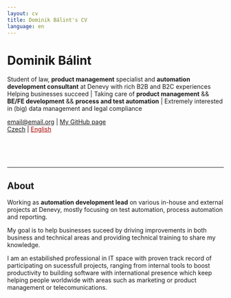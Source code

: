 ```yaml
---
layout: cv
title: Dominik Bálint's CV
language: en
---
```


<div class="fixed">

<h1>Dominik Bálint</h1>
<p>
  Student of law, <b>product management</b> specialist and <b>automation development consultant</b> at Denevy with rich B2B and B2C experiences <br>
  Helping businesses succeed | Taking care of <b>product management</b> && <b>BE/FE development</b> && <b>process and test automation</b> | Extremely interested in (big) data management and legal compliance
</p>

<div id="webaddress">
<a href="email@email.cz">email@email.org</a>
| <a href="https://github.com/Dominik-97">My GitHub page</a> <br>
<a href="index_cz.html">Czech</a>
| <a href="index.html" style="color: #AA0000;">English</a>
</div>

<div class="topcorner">
<!-- <img src="assets/Me.png" alt="Picture of me" style="width:200px;"/> -->
<div class="picture-borders picture-itself"></div>
</div>

<hr style="margin-top: 80px;">

</div>

## About

Working as **automation development lead** on various in-house and external projects at Denevy, mostly focusing on test automation, process automation and reporting. <br>

My goal is to help businesses suceed by driving improvements in both business and technical areas and providing technical training to share my knowledge.<br>

I am an estabilished professional in IT space with proven track record of participating on sucessfull projects, ranging from internal tools to boost productivity to building software with international presence which keep helping people worldwide with areas such as marketing or product management or telecomunications. <br>


<!-- Building sofware with internation presence, which helps businesses to ... product lifecycle management.

From alpha versions to launch in the EU markets to a mature products with huge numbers of clients.

Focusing on big data, backend development (with overreach to frontend), product management, automated testing (E2E FE, Unit, Integration) and varisous consulting and training regarding agile practices, development, testing, data and data compliance and reporting (ETL) and visualize.

I have more than 5 years in both startup (SMBs) and corporate environment experience. This gave me experiences and skills in various areas to understand how to help companies with various activities ranging from business process analysis, data analysis, testing through product management to product launch and life cycle management. This all helps me to help bring improvements and success to businesses in business and inter personal way.

I have experiences from smaller companies all tha way to corporates like T-Mobile, Asseco, Renomia and Packeta. It has been extremely enriching experience which helped me to understand the current market needs and help businesses to translate them into efficient and succesfull internal activities from which the company can higly benefit.

The main areas I currently tend to focus on are automated testing, automation in general and technical training and data ETL and visualizations. In case your QA is not working as efficiently as it could, or you dont know how to visualize or consume data or automate your data streams or build your internal knowledge base? Does your product suffers from inadequte or inefficient QA processes? Has it impaired or negatively affected your product management and/or launch and delivery? Do you have problems with processes or information pipelines and getting it across various project levels but you do not know how to manage all this to release a sucesful product? There are many cases which can negatively affect your product, and a lot of it can do with QA and processes, there are many scenarios. I can help you solve these problems and help you to manage your product sucesfully.

I am a people man, so I love transfering these skill that I have learned over the year to other people through mentoring, coaching and training, so the companies can retain the added value i brought in to future to apply the improvements and solve various business and technical problems they might encounter. I love communication and connecting people, to deliver the product value. I can always find a solution to a problem, analyse it, propose solution, implement solution, implement procesess and write documentation and methodologies.

I can analyze business and QA needs and translate them into comprehensive requirements (defining new, improved and better features for new systems and apps and leading employees/managers towards a better way of handling just another day at work) which can be implemented to bring improvements and value to the business.

Liason between stakeholders and developers, translating business needs into comprehensive requirements and transparently managing product backlog and features to bring value to the business.

Interested in:

- Testing, test automation, honesty, courage, challenges, learning and teaching and writing

### Specialized in

Data analysis and visualization, development, product management, testing and training.


## Work experience
`2021-Present` __Denevy__ **Development and Testing consultant** - Full-time <br>

- Working on various in-house and external projects for companies like Renomia, Asseco and Packeta
  - Renomia - automation lead
  - Asseco - automation consultant
  - Packeta - pipelines and project consultant
- Delivering (driving) improvements in automation processes, testing automation, development and data pipelines and visualizations
- Training
- Analysis
- Documentation
- Leading internal projects (product owner) and managing automation teams as automation lead

`2018-2021` __Behavee__ **Data Consultant, Reporting Specialist** - Self-employed <br>

- Examining data, processes and technologies to evaluate the current state and reveal critical problems.
  - Design, research plans and analysis.
- Researching and making recommendations about various business cases improving data use.
- Assisting Development team to create and implement data strategies, design and build data flows and develop conceptual data models.
- Creating automated data reports and documentation.
- Maintaining data integrity and databases.

`2018-2020` __T-Mobile__ **Data Consultant** - Self-employed <br>

- Participating on the T-Mobile Czech Republic project - Data migration, testing, reporting
  - Support for migration activities during the transition period, preparation and data consolidation, data testing, reporting, handover of prepared data.
  - Data testing, data cleansing and migration tools development.
  - Designing a solution for consolidation and migration of data from local ERP systems to international solutions, designing and reviewing of transitional and to-be processes.
  - Responsibility for data preparation in the field of legal documents, plant maintenance, human resources and asset accounting.

`2017-2018` __Komerční banka__ **Customer Service Representative** - Part-time <br>

- Helping customers with complaints and questions.
- Giving customers information about products and services.
- Taking requests, and processing claims.
- Taking care of other activities to ensure smooth operation of the branch.

`2015-2017` __Sinch__ **Event technician** - Part-time <br>

- Organized, implemented, and managed events for the public or private groups.
- Planning and organization of public events.
- Setting up equipment (electrical and other).


## Education

`2017-Present`
__CEVRO Institut, Prague, Czech republic__ <br>
- `2017-2020` - Bc., field: __Corporate Law__ <br>
- `2020-Present` - Studying Mgr., field: __Corporate Law__ <br>

`2010-2017`
__Mensa Gymnázium, Prague, Czech republic__ <br>
- `2017` - Graduation. <br>

`2009-2010`
__Open Gate Boarding School, Babice u Říčan, Czech republic__ <br>


## Skills

&nbsp;
&nbsp;
&nbsp;

### Industry Knowledge

- Financial Analysis & Basic knowledge of accounting
- Business Strategy
- Business Development
- Business Analysis
- Analytical Skills
- Pivot Tables
- Shell Scripting
- Testing
- Test Automation
- Telecommunication
- Professional Writing
- Marketing
- PPC
- Design
- BDD (Gherkin)


### Interpersonal Skills

- Teamwork
- Communication
- Dedicated
- Thorough


### Tools & Technologies

- SharePoint <img alt="microsoftsharepoint" src="https://simpleicons.org/icons/microsoftsharepoint.svg" width="15px"> &nbsp;\|&nbsp; Intermediate
- Microsoft Access <img alt="microsoftaccess" src="https://simpleicons.org/icons/microsoftaccess.svg" width="15px"> &nbsp;\|&nbsp; Intermediate
- Microsoft Excel <img alt="microsoftexcel" src="https://simpleicons.org/icons/microsoftexcel.svg" width="15px"> &nbsp;\|&nbsp; Advanced
- Microsoft Power Query <img alt="microsoftpowerquery" src="https://simpleicons.org/icons/microsoft.svg" width="15px"> &nbsp;\|&nbsp; Intermediate
- Visual Basic for Applications (VBA) <img alt="visualbasicforapplications" src="https://cdn3.iconfinder.com/data/icons/flat-design-spreadsheet-set-5/24/macros-vba-512.png" width="15px"> &nbsp;\|&nbsp; Itermediate
- git <img alt="git" src="https://simpleicons.org/icons/git.svg" width="15px"> &nbsp;\|&nbsp; Advanced
- GitHub & GitLab <img alt="github" src="https://simpleicons.org/icons/github.svg" width="15px"> & <img alt="gitlab" src="https://simpleicons.org/icons/gitlab.svg" width="15px"> &nbsp;\|&nbsp; Advanced
- Tableau <img alt="tableau" src="https://simpleicons.org/icons/tableau.svg" width="15px"> &nbsp;\|&nbsp; Intermediate
- Microsoft Power BI <img alt="microsoftpowerbi" src="https://simpleicons.org/icons/powerbi.svg" width="15px"> &nbsp;\|&nbsp; Intermediate
- REST API <img alt="Rest API" src="https://img.icons8.com/ios/64/000000/api-settings.png" width="15px"> &nbsp;\|&nbsp; Intermediate, user level
- JSON, XML, YAML &nbsp;\|&nbsp; Advanced
- Selenium <img alt="selenium" src="https://img.icons8.com/wired/64/000000/selenium-test-automation.png" width="15px"> &nbsp;\|&nbsp; Advanced, in IDE
- HTML5 <img alt="html5" src="https://simpleicons.org/icons/html5.svg" width="15px"> &nbsp;\|&nbsp; Intermediate
- CSS <img alt="css3" src="https://simpleicons.org/icons/css3.svg" width="15px"> &nbsp;\|&nbsp; Intermediate
- Python <img alt="python" src="https://simpleicons.org/icons/python.svg" width="15px"> &nbsp;\|&nbsp; Novice
- MySQL <img alt="MySQL" src="https://simpleicons.org/icons/mysql.svg" width="15px"> &nbsp;\|&nbsp; Intermediate
- Markdown & Pandoc <img alt="Markdown" src="https://simpleicons.org/icons/markdown.svg" width="15px"> &nbsp;\|&nbsp; Advanced
- Terminal & Shell scripting (bash) <img alt="GNU Bash" src="https://simpleicons.org/icons/gnubash.svg" width="15px"> &nbsp;\|&nbsp; Itermediate
- LaTeX <img alt="LaTeX" src="https://simpleicons.org/icons/latex.svg" width="15px"> &nbsp;\|&nbsp; Intermediate
- Microsoft Office <img alt="Microsoft Office" src="https://simpleicons.org/icons/microsoftoffice.svg" width="15px"> &nbsp;\|&nbsp; Advanced
- Microsoft Power Automate & Integromat <img alt="Microsoft Power Automate" src="https://img.icons8.com/fluent/48/000000/microsoft-power-automate-2020.png" width="15px"> & <img alt="Integromat" src="https://images.saasworthy.com/integromat_1954_logo_1576566957_wkfxu.png" width="15px"> &nbsp;\|&nbsp; Advanced
- Google Cloud Platform (GCP) & Microsoft Azure <img alt="Google Cloud Platform" src="https://simpleicons.org/icons/googlecloud.svg" width="15px"> & <img alt="Microsoft Azure" src="https://simpleicons.org/icons/microsoftazure.svg" width="15px"> &nbsp;\|&nbsp; Novice, user level
- Google Analytics & Tag Manager <img alt="Google Analytics" src="https://simpleicons.org/icons/googleanalytics.svg" width="15px"> & <img alt="Google Tag Manager" src="https://simpleicons.org/icons/googletagmanager.svg" width="15px"> &nbsp;\|&nbsp; Intermediate
- Basic Adobe Suite <img alt="Adobe Vreative Suite" src="https://simpleicons.org/icons/adobe.svg" width="15px"> &nbsp;\|&nbsp; Novice
- BPMN & UML &nbsp;\|&nbsp; Advanced in BPMN, novice in UML
- MacOS & Windows & Linux <img alt="Apple" src="https://simpleicons.org/icons/apple.svg" width="15px"> & <img alt="Windows" src="https://simpleicons.org/icons/windows.svg" width="15px"> & <img alt="Linux" src="https://simpleicons.org/icons/linux.svg" width="15px"> &nbsp;\|&nbsp; Advanced
- Basic understanding of: R & JavaScript & Node.js <img alt="R" src="https://simpleicons.org/icons/r.svg" width="15px"> & <img alt="JavaScript" src="https://simpleicons.org/icons/javascript.svg" width="15px"> & <img alt="Node.js" src="https://simpleicons.org/icons/node-dot-js.svg" width="15px"> &nbsp;\|&nbsp; Novice

- FE:
  - JavaScript/Typescript
  - HTML5
  - CSS3
  - XPaths
- Testing
  - RobotFramework
  - Selenium
  - Cucumber
  - PlayWright
  - Gherkin
- Backend
  - Node.js
  - Python
  - Go
- Other technologies
  - MacOS
  - Linux
  - AWS, GCP
  - VMs
  - Docker
  - Markup languages - Markdown
  - LaTeX
  - Shell Scripting - Bash, ZSH
  - Make
  - SQL (MySQL, PostgreSQL)
  - APIs
- Other
  - Agile
  - Scrum
  - BPMN
  - Leadership
  - Writing
  - Design
  - Integrations
  - SAP
  - Process improvement
  - Product delivery
  - Telecomunications
  - Project delivery
  - Project coordination
  - Process management and improvement
  - Product launch
  - Testing
  - QA Lead
  - Consultion
  - COmmunication
  - Training
  - Presentation
  - Team-oriented
  - Mentoring
  - Coaching
  - Process quality improvements
  - Networking
  - Nginx
  - Pipelines Gl
  - Docker
  - API
  - VM


## Languages

- Language: **Czech**
  - Native or bilingual proficiency
- Language: **English**
  - Full professional proficiency
- Language: **Spanish**
  - Elementary proficiency
- Language: **German**
  - Elementary proficiency


<!-- ### Footer

Last updated: December 2020 -->

<!-- Icons by Flaticon/Shield.io/Simpleicons if not by them, then by

https://icons8.com/icon/55497/rest-api OR found by Google Image Search, licence checked OR used Adobe Icons as part of Creative Cloud -->


